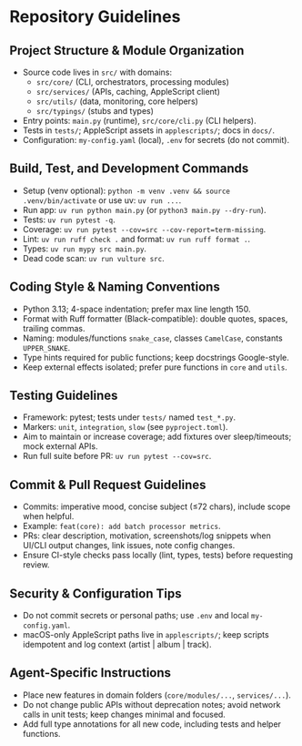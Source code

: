# Repository Guidelines

## Project Structure & Module Organization

- Source code lives in `src/` with domains:
  - `src/core/` (CLI, orchestrators, processing modules)
  - `src/services/` (APIs, caching, AppleScript client)
  - `src/utils/` (data, monitoring, core helpers)
  - `src/typings/` (stubs and types)
- Entry points: `main.py` (runtime), `src/core/cli.py` (CLI helpers).
- Tests in `tests/`; AppleScript assets in `applescripts/`; docs in `docs/`.
- Configuration: `my-config.yaml` (local), `.env` for secrets (do not commit).

## Build, Test, and Development Commands

- Setup (venv optional): `python -m venv .venv && source .venv/bin/activate` or use uv: `uv run ...`.
- Run app: `uv run python main.py` (or `python3 main.py --dry-run`).
- Tests: `uv run pytest -q`.
- Coverage: `uv run pytest --cov=src --cov-report=term-missing`.
- Lint: `uv run ruff check .` and format: `uv run ruff format .`.
- Types: `uv run mypy src main.py`.
- Dead code scan: `uv run vulture src`.

## Coding Style & Naming Conventions

- Python 3.13; 4-space indentation; prefer max line length 150.
- Format with Ruff formatter (Black-compatible): double quotes, spaces, trailing commas.
- Naming: modules/functions `snake_case`, classes `CamelCase`, constants `UPPER_SNAKE`.
- Type hints required for public functions; keep docstrings Google-style.
- Keep external effects isolated; prefer pure functions in `core` and `utils`.

## Testing Guidelines

- Framework: pytest; tests under `tests/` named `test_*.py`.
- Markers: `unit`, `integration`, `slow` (see `pyproject.toml`).
- Aim to maintain or increase coverage; add fixtures over sleep/timeouts; mock external APIs.
- Run full suite before PR: `uv run pytest --cov=src`.

## Commit & Pull Request Guidelines

- Commits: imperative mood, concise subject (≤72 chars), include scope when helpful.
- Example: `feat(core): add batch processor metrics`.
- PRs: clear description, motivation, screenshots/log snippets when UI/CLI output changes, link issues, note config changes.
- Ensure CI-style checks pass locally (lint, types, tests) before requesting review.

## Security & Configuration Tips

- Do not commit secrets or personal paths; use `.env` and local `my-config.yaml`.
- macOS-only AppleScript paths live in `applescripts/`; keep scripts idempotent and log context (artist | album | track).

## Agent-Specific Instructions

- Place new features in domain folders (`core/modules/...`, `services/...`).
- Do not change public APIs without deprecation notes; avoid network calls in unit tests; keep changes minimal and focused.
- Add full type annotations for all new code, including tests and helper functions.
